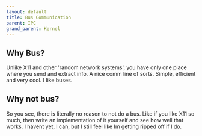 ```yaml
---
layout: default
title: Bus Communication
parent: IPC
grand_parent: Kernel
---
```


## Why Bus?
Unlike X11 and other 'random network systems', you have only one place where you send and extract info. A nice comm line of sorts. Simple, efficient and very cool. I like buses.

## Why not bus?
So you see, there is literally no reason to not do a bus. Like if you like X11 so much, then write an implementation of it yourself and see how well that works. I havent yet, I can, but I still feel like Im getting ripped off if I do.
